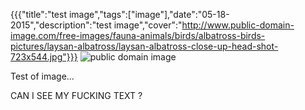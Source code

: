 {{{"title":"test image","tags":["image"],"date":"05-18-2015","description":"test image","cover":"http://www.public-domain-image.com/free-images/fauna-animals/birds/albatross-birds-pictures/laysan-albatross/laysan-albatross-close-up-head-shot-723x544.jpg"}}}
<img src="http://www.public-domain-image.com/free-images/fauna-animals/birds/albatross-birds-pictures/laysan-albatross/laysan-albatross-close-up-head-shot-723x544.jpg" class="left" alt="public domain image"/>

Test of image... 

CAN I SEE MY FUCKING TEXT ?

<div class="clear"></div>

<div class="banner" style="background-image: url(http://www.public-domain-image.com/free-images/fauna-animals/birds/albatross-birds-pictures/laysan-albatross/laysan-albatross-close-up-head-shot-723x544.jpg)"></div>